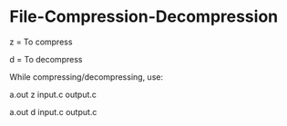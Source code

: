 # File-Compression-Decompression


z = To compress

d = To decompress



While compressing/decompressing, use:

a.out z input.c output.c

a.out d input.c output.c

